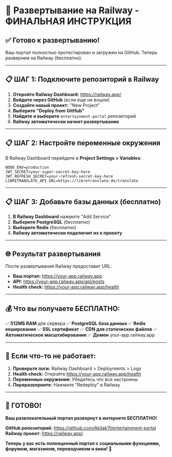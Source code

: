 # 🚂 Развертывание на Railway - ФИНАЛЬНАЯ ИНСТРУКЦИЯ

## ✅ **Готово к развертыванию!**

Ваш портал полностью протестирован и загружен на GitHub. Теперь развернем на Railway (бесплатно).

---

## 📋 **ШАГ 1: Подключите репозиторий в Railway**

1. **Откройте Railway Dashboard:** https://railway.app/
2. **Войдите через GitHub** (если еще не вошли)
3. **Создайте новый проект:** "New Project"
4. **Выберите "Deploy from GitHub"**
5. **Найдите и выберите** `entertainment-portal` репозиторий
6. **Railway автоматически начнет развертывание**

---

## 📋 **ШАГ 2: Настройте переменные окружения**

В Railway Dashboard перейдите в **Project Settings > Variables**:

```env
NODE_ENV=production
JWT_SECRET=your-super-secret-key-here
JWT_REFRESH_SECRET=your-refresh-secret-key-here
LIBRETRANSLATE_API_URL=https://libretranslate.de/translate
```

---

## 📋 **ШАГ 3: Добавьте базы данных (бесплатно)**

1. **В Railway Dashboard** нажмите "Add Service"
2. **Выберите PostgreSQL** (бесплатно)
3. **Выберите Redis** (бесплатно)
4. **Railway автоматически подключит их к проекту**

---

## 🌐 **Результат развертывания**

После развертывания Railway предоставит URL:
- **Ваш портал:** https://your-app.railway.app
- **API:** https://your-app.railway.app/api/posts
- **Health check:** https://your-app.railway.app/health

---

## 💰 **Что вы получаете БЕСПЛАТНО:**

✅ **512МБ RAM** для сервера
✅ **PostgreSQL база данных**
✅ **Redis кеширование**
✅ **SSL сертификат**
✅ **CDN для статических файлов**
✅ **Автоматическое масштабирование**
✅ **Домен** your-app.railway.app

---

## 🔧 **Если что-то не работает:**

1. **Проверьте логи:** Railway Dashboard > Deployments > Logs
2. **Health check:** Откройте https://your-app.railway.app/health
3. **Переменные окружения:** Убедитесь что все настроены
4. **Переразверните:** Нажмите "Redeploy" в Railway

---

## 🎉 **ГОТОВО!**

**Ваш развлекательный портал развернут в интернете БЕСПЛАТНО!**

**GitHub репозиторий:** https://github.com/Akilak11/entertainment-portal
**Railway проект:** https://railway.app/

**Теперь у вас есть полноценный портал с социальными функциями, форумом, магазином, переводчиком и вики!** 🚀
